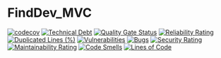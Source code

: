 # FindDev_MVC

[![codecov](https://codecov.io/github/TCC-Gabriel-Danillo/FindDev_MVC/branch/main/graph/badge.svg?token=4655GHLADL)](https://codecov.io/github/TCC-Gabriel-Danillo/FindDev_MVC)
[![Technical Debt](https://sonarcloud.io/api/project_badges/measure?project=TCC-Gabriel-Danillo_FindDev_MVC&metric=sqale_index)](https://sonarcloud.io/summary/new_code?id=TCC-Gabriel-Danillo_FindDev_MVC)
[![Quality Gate Status](https://sonarcloud.io/api/project_badges/measure?project=TCC-Gabriel-Danillo_FindDev_MVC&metric=alert_status)](https://sonarcloud.io/summary/new_code?id=TCC-Gabriel-Danillo_FindDev_MVC)
[![Reliability Rating](https://sonarcloud.io/api/project_badges/measure?project=TCC-Gabriel-Danillo_FindDev_MVC&metric=reliability_rating)](https://sonarcloud.io/summary/new_code?id=TCC-Gabriel-Danillo_FindDev_MVC)
[![Duplicated Lines (%)](https://sonarcloud.io/api/project_badges/measure?project=TCC-Gabriel-Danillo_FindDev_MVC&metric=duplicated_lines_density)](https://sonarcloud.io/summary/new_code?id=TCC-Gabriel-Danillo_FindDev_MVC)
[![Vulnerabilities](https://sonarcloud.io/api/project_badges/measure?project=TCC-Gabriel-Danillo_FindDev_MVC&metric=vulnerabilities)](https://sonarcloud.io/summary/new_code?id=TCC-Gabriel-Danillo_FindDev_MVC)
[![Bugs](https://sonarcloud.io/api/project_badges/measure?project=TCC-Gabriel-Danillo_FindDev_MVC&metric=bugs)](https://sonarcloud.io/summary/new_code?id=TCC-Gabriel-Danillo_FindDev_MVC)
[![Security Rating](https://sonarcloud.io/api/project_badges/measure?project=TCC-Gabriel-Danillo_FindDev_MVC&metric=security_rating)](https://sonarcloud.io/summary/new_code?id=TCC-Gabriel-Danillo_FindDev_MVC)
[![Maintainability Rating](https://sonarcloud.io/api/project_badges/measure?project=TCC-Gabriel-Danillo_FindDev_MVC&metric=sqale_rating)](https://sonarcloud.io/summary/new_code?id=TCC-Gabriel-Danillo_FindDev_MVC)
[![Code Smells](https://sonarcloud.io/api/project_badges/measure?project=TCC-Gabriel-Danillo_FindDev_MVC&metric=code_smells)](https://sonarcloud.io/summary/new_code?id=TCC-Gabriel-Danillo_FindDev_MVC)
[![Lines of Code](https://sonarcloud.io/api/project_badges/measure?project=TCC-Gabriel-Danillo_FindDev_MVC&metric=ncloc)](https://sonarcloud.io/summary/new_code?id=TCC-Gabriel-Danillo_FindDev_MVC)
